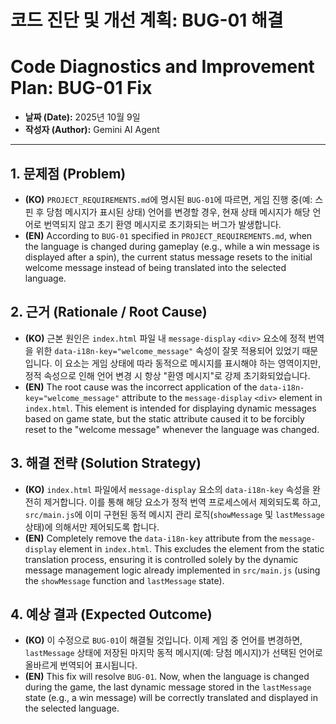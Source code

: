 # 코드 진단 및 개선 계획: BUG-01 해결
# Code Diagnostics and Improvement Plan: BUG-01 Fix

- **날짜 (Date):** 2025년 10월 9일
- **작성자 (Author):** Gemini AI Agent

---

## 1. 문제점 (Problem)

- **(KO)** `PROJECT_REQUIREMENTS.md`에 명시된 `BUG-01`에 따르면, 게임 진행 중(예: 스핀 후 당첨 메시지가 표시된 상태) 언어를 변경할 경우, 현재 상태 메시지가 해당 언어로 번역되지 않고 초기 환영 메시지로 초기화되는 버그가 발생합니다.
- **(EN)** According to `BUG-01` specified in `PROJECT_REQUIREMENTS.md`, when the language is changed during gameplay (e.g., while a win message is displayed after a spin), the current status message resets to the initial welcome message instead of being translated into the selected language.

## 2. 근거 (Rationale / Root Cause)

- **(KO)** 근본 원인은 `index.html` 파일 내 `message-display` `<div>` 요소에 정적 번역을 위한 `data-i18n-key="welcome_message"` 속성이 잘못 적용되어 있었기 때문입니다. 이 요소는 게임 상태에 따라 동적으로 메시지를 표시해야 하는 영역이지만, 정적 속성으로 인해 언어 변경 시 항상 "환영 메시지"로 강제 초기화되었습니다.
- **(EN)** The root cause was the incorrect application of the `data-i18n-key="welcome_message"` attribute to the `message-display` `<div>` element in `index.html`. This element is intended for displaying dynamic messages based on game state, but the static attribute caused it to be forcibly reset to the "welcome message" whenever the language was changed.

## 3. 해결 전략 (Solution Strategy)

- **(KO)** `index.html` 파일에서 `message-display` 요소의 `data-i18n-key` 속성을 완전히 제거합니다. 이를 통해 해당 요소가 정적 번역 프로세스에서 제외되도록 하고, `src/main.js`에 이미 구현된 동적 메시지 관리 로직(`showMessage` 및 `lastMessage` 상태)에 의해서만 제어되도록 합니다.
- **(EN)** Completely remove the `data-i18n-key` attribute from the `message-display` element in `index.html`. This excludes the element from the static translation process, ensuring it is controlled solely by the dynamic message management logic already implemented in `src/main.js` (using the `showMessage` function and `lastMessage` state).

## 4. 예상 결과 (Expected Outcome)

- **(KO)** 이 수정으로 `BUG-01`이 해결될 것입니다. 이제 게임 중 언어를 변경하면, `lastMessage` 상태에 저장된 마지막 동적 메시지(예: 당첨 메시지)가 선택된 언어로 올바르게 번역되어 표시됩니다.
- **(EN)** This fix will resolve `BUG-01`. Now, when the language is changed during the game, the last dynamic message stored in the `lastMessage` state (e.g., a win message) will be correctly translated and displayed in the selected language.
